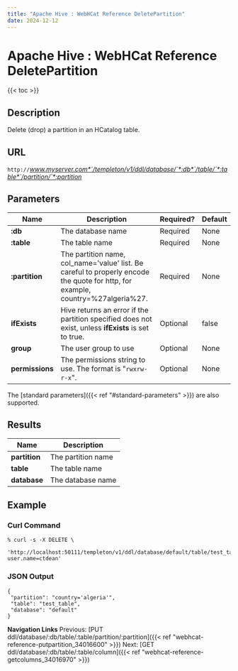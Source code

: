 ```yaml
---
title: "Apache Hive : WebHCat Reference DeletePartition"
date: 2024-12-12
---
```


# Apache Hive : WebHCat Reference DeletePartition

{{< toc >}}

## Description

Delete (drop) a partition in an HCatalog table.

## URL

`http://`*www.myserver.com*`/templeton/v1/ddl/database/`*:db*`/table/`*:table*`/partition/`*:partition*

## Parameters

| Name | Description | Required? | Default |
| --- | --- | --- | --- |
| **:db** | The database name | Required | None |
| **:table** | The table name | Required | None |
| **:partition** | The partition name, col_name='value' list. Be careful to properly encode the quote for http, for example, country=%27algeria%27. | Required | None |
| **ifExists** | Hive returns an error if the partition specified does not exist, unless **ifExists** is set to true. | Optional | false |
| **group** | The user group to use | Optional | None |
| **permissions** | The permissions string to use. The format is "`rwxrw-r-x`". | Optional | None |

The [standard parameters]({{< ref "#standard-parameters" >}}) are also supported.

## Results

| Name | Description |
| --- | --- |
| **partition** | The partition name |
| **table** | The table name |
| **database** | The database name |

## Example

### Curl Command

```
% curl -s -X DELETE \
       'http://localhost:50111/templeton/v1/ddl/database/default/table/test_table/partition/country=%27algeria%27?user.name=ctdean'

```

### JSON Output

```
{
 "partition": "country='algeria'",
 "table": "test_table",
 "database": "default"
}

```

  

**Navigation Links**
Previous: [PUT ddl/database/:db/table/:table/partition/:partition]({{< ref "webhcat-reference-putpartition_34016600" >}}) Next: [GET ddl/database/:db/table/:table/column]({{< ref "webhcat-reference-getcolumns_34016970" >}})



 

 

